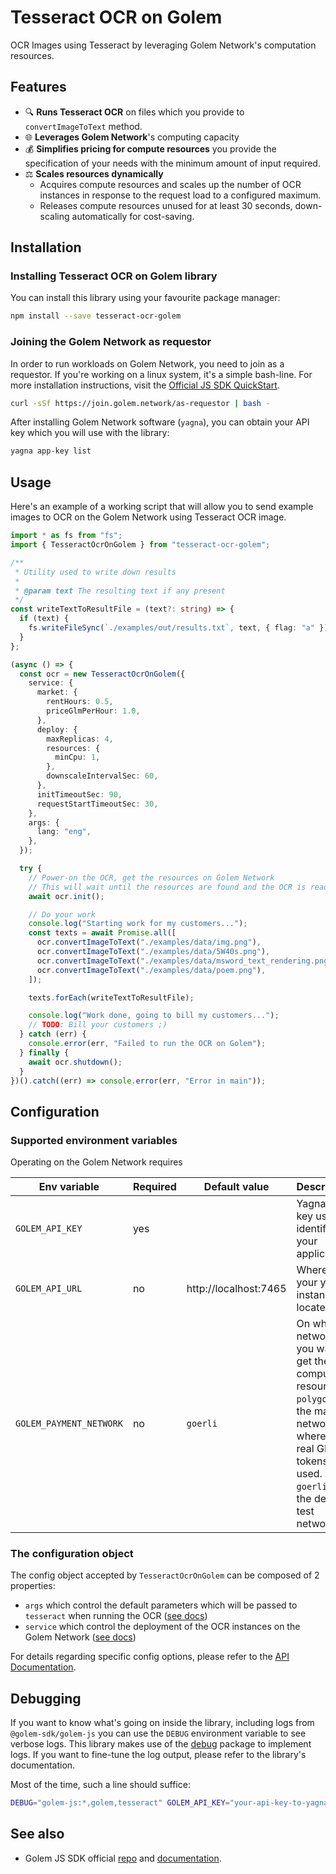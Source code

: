 # Tesseract OCR on Golem

OCR Images using Tesseract by leveraging Golem Network's computation resources.

## Features

- 🔍 **Runs Tesseract OCR** on files which you provide to `convertImageToText` method.
- 🌐 **Leverages Golem Network**'s computing capacity
- 💰 **Simplifies pricing for compute resources** you provide the specification of your needs with the minimum amount of
  input required.
- ⚖ **Scales resources dynamically**
  - Acquires compute resources and scales up the number of OCR instances in response to the request load to a
    configured maximum.
  - Releases compute resources unused for at least 30 seconds, down-scaling automatically for cost-saving.

## Installation

### Installing Tesseract OCR on Golem library

You can install this library using your favourite package manager:

```bash
npm install --save tesseract-ocr-golem
```

### Joining the Golem Network as requestor

In order to run workloads on Golem Network, you need to join as a requestor. If you're working on a linux system, it's a
simple bash-line. For more installation instructions, visit
the [Official JS SDK QuickStart](https://docs.golem.network/docs/creators/javascript/quickstarts/quickstart).

```bash
curl -sSf https://join.golem.network/as-requestor | bash -
```

After installing Golem Network software (`yagna`), you can obtain your API key which you will use with the library:

```bash
yagna app-key list
```

## Usage

Here's an example of a working script that will allow you to send example images to OCR on the Golem Network using
Tesseract OCR image.

```ts
import * as fs from "fs";
import { TesseractOcrOnGolem } from "tesseract-ocr-golem";

/**
 * Utility used to write down results
 *
 * @param text The resulting text if any present
 */
const writeTextToResultFile = (text?: string) => {
  if (text) {
    fs.writeFileSync(`./examples/out/results.txt`, text, { flag: "a" });
  }
};

(async () => {
  const ocr = new TesseractOcrOnGolem({
    service: {
      market: {
        rentHours: 0.5,
        priceGlmPerHour: 1.0,
      },
      deploy: {
        maxReplicas: 4,
        resources: {
          minCpu: 1,
        },
        downscaleIntervalSec: 60,
      },
      initTimeoutSec: 90,
      requestStartTimeoutSec: 30,
    },
    args: {
      lang: "eng",
    },
  });

  try {
    // Power-on the OCR, get the resources on Golem Network
    // This will wait until the resources are found and the OCR is ready to use
    await ocr.init();

    // Do your work
    console.log("Starting work for my customers...");
    const texts = await Promise.all([
      ocr.convertImageToText("./examples/data/img.png"),
      ocr.convertImageToText("./examples/data/5W40s.png"),
      ocr.convertImageToText("./examples/data/msword_text_rendering.png"),
      ocr.convertImageToText("./examples/data/poem.png"),
    ]);

    texts.forEach(writeTextToResultFile);

    console.log("Work done, going to bill my customers...");
    // TODO: Bill your customers ;)
  } catch (err) {
    console.error(err, "Failed to run the OCR on Golem");
  } finally {
    await ocr.shutdown();
  }
})().catch((err) => console.error(err, "Error in main"));
```

## Configuration

### Supported environment variables

Operating on the Golem Network requires

| Env variable            | Required | Default value         | Description                                                                                                                                                      |
| ----------------------- | -------- | --------------------- | ---------------------------------------------------------------------------------------------------------------------------------------------------------------- |
| `GOLEM_API_KEY`         | yes      |                       | Yagna app-key used to identify your application                                                                                                                  |
| `GOLEM_API_URL`         | no       | http://localhost:7465 | Where is your yagna instance located                                                                                                                             |
| `GOLEM_PAYMENT_NETWORK` | no       | `goerli`              | On which network you want to get the compute resources. `polygon` is the main network, where the real GLM tokens are used. `goerli` is the default test network. |

### The configuration object

The config object accepted by `TesseractOcrOnGolem` can be composed of 2 properties:

- `args` which control the default parameters which will be passed to `tesseract` when running the OCR ([see docs](https://golemfactory.github.io/tesseract-ocr-golem/interfaces/TesseractArgs.html))
- `service` which control the deployment of the OCR instances on the Golem Network ([see docs](https://golemfactory.github.io/tesseract-ocr-golem/interfaces/GolemConfig.html))

For details regarding specific config options, please refer to
the [API Documentation](https://golemfactory.github.io/tesseract-ocr-golem).

## Debugging

If you want to know what's going on inside the library, including logs from `@golem-sdk/golem-js` you can use
the `DEBUG` environment variable to see verbose logs. This library makes use of
the [debug](https://www.npmjs.com/package/debug) package to implement logs. If you want to fine-tune the log output,
please refer to the library's documentation.

Most of the time, such a line should suffice:

```bash
DEBUG="golem-js:*,golem,tesseract" GOLEM_API_KEY="your-api-key-to-yagna" npm run example
```

## See also

- Golem JS SDK official [repo](https://github.com/golemfactory/golem-js) and [documentation](https://docs.golem.network/docs/creators/javascript).
